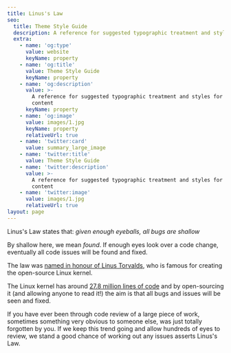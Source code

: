 ```yaml
---
title: Linus's Law
seo:
  title: Theme Style Guide
  description: A reference for suggested typographic treatment and styles for your content
  extra:
    - name: 'og:type'
      value: website
      keyName: property
    - name: 'og:title'
      value: Theme Style Guide
      keyName: property
    - name: 'og:description'
      value: >-
        A reference for suggested typographic treatment and styles for your
        content
      keyName: property
    - name: 'og:image'
      value: images/1.jpg
      keyName: property
      relativeUrl: true
    - name: 'twitter:card'
      value: summary_large_image
    - name: 'twitter:title'
      value: Theme Style Guide
    - name: 'twitter:description'
      value: >-
        A reference for suggested typographic treatment and styles for your
        content
    - name: 'twitter:image'
      value: images/1.jpg
      relativeUrl: true
layout: page
---
```


Linus's Law states that: *given enough eyeballs, all bugs are shallow*

By shallow here, we mean *found*. If enough eyes look over a code change, eventually all code issues will be found and fixed.

The law was [named in honour of Linus Torvalds](https://en.wikipedia.org/wiki/Linus%27s_law), who is famous for creating the open-source Linux kernel.

The Linux kernel has around [27.8 million lines of code](https://www.theregister.com/2020/01/06/linux_2020_kernel_systemd_code/#:~:text=The%20Linux%20kernel%20has%20around,by%20Michael%20Larabel%20at%20Phoronix.) and by open-sourcing it (and allowing anyone to read it!) the aim is that all bugs and issues will be seen and fixed.

If you have ever been through code review of a large piece of work, sometimes something very obvious to someone else, was just totally forgotten by you. If we keep this trend going and allow hundreds of eyes to review, we stand a good chance of working out any issues asserts Linus's Law.